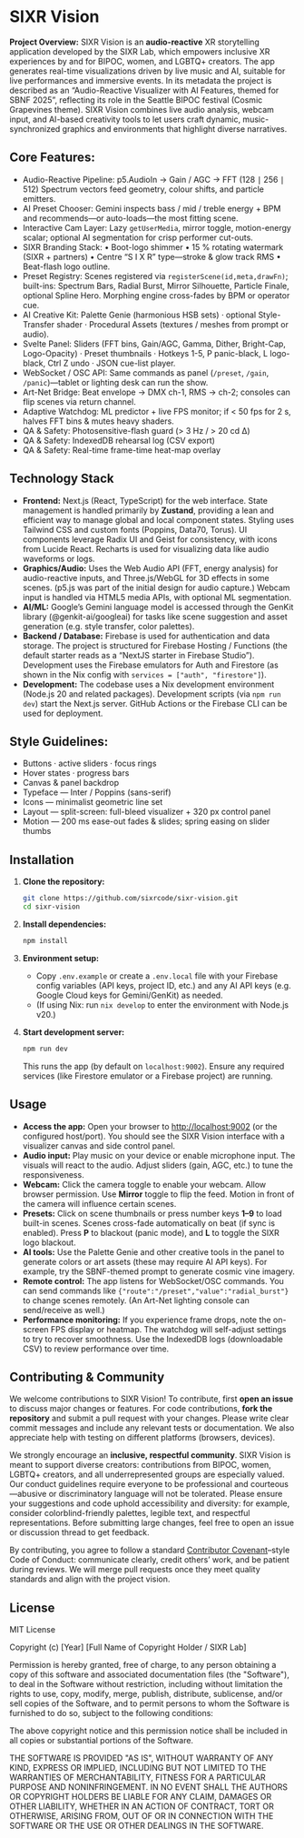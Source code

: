 
# SIXR Vision

**Project Overview:** SIXR Vision is an **audio-reactive** XR storytelling application developed by the SIXR Lab, which empowers inclusive XR experiences by and for BIPOC, women, and LGBTQ+ creators.  The app generates real-time visualizations driven by live music and AI, suitable for live performances and immersive events.  In its metadata the project is described as an “Audio-Reactive Visualizer with AI Features, themed for SBNF 2025”, reflecting its role in the Seattle BIPOC festival (Cosmic Grapevines theme).  SIXR Vision combines live audio analysis, webcam input, and AI-based creativity tools to let users craft dynamic, music-synchronized graphics and environments that highlight diverse narratives.

## Core Features:

- Audio-Reactive Pipeline: p5.AudioIn → Gain / AGC → FFT (128 ∣ 256 ∣ 512) Spectrum vectors feed geometry, colour shifts, and particle emitters.
- AI Preset Chooser: Gemini inspects bass / mid / treble energy + BPM and recommends—or auto-loads—the most fitting scene.
- Interactive Cam Layer: Lazy `getUserMedia`, mirror toggle, motion-energy scalar; optional AI segmentation for crisp performer cut-outs.
- SIXR Branding Stack: • Boot-logo shimmer • 15 % rotating watermark (SIXR + partners) • Centre “S I X R” type—stroke & glow track RMS • Beat-flash logo outline.
- Preset Registry: Scenes registered via `registerScene(id,meta,drawFn)`; built-ins: Spectrum Bars, Radial Burst, Mirror Silhouette, Particle Finale, optional Spline Hero. Morphing engine cross-fades by BPM or operator cue.
- AI Creative Kit: Palette Genie (harmonious HSB sets) · optional Style-Transfer shader · Procedural Assets (textures / meshes from prompt or audio).
- Svelte Panel: Sliders (FFT bins, Gain/AGC, Gamma, Dither, Bright-Cap, Logo-Opacity) · Preset thumbnails · Hotkeys 1-5, P panic-black, L logo-black, Ctrl Z undo · JSON cue-list player.
- WebSocket / OSC API: Same commands as panel (`/preset`, `/gain`, `/panic`)—tablet or lighting desk can run the show.
- Art-Net Bridge: Beat envelope → DMX ch-1, RMS → ch-2; consoles can flip scenes via return channel.
- Adaptive Watchdog: ML predictor + live FPS monitor; if < 50 fps for 2 s, halves FFT bins & mutes heavy shaders.
- QA & Safety: Photosensitive-flash guard (> 3 Hz / > 20 cd Δ)
- QA & Safety: IndexedDB rehearsal log (CSV export)
- QA & Safety: Real-time frame-time heat-map overlay

## Technology Stack

* **Frontend:** Next.js (React, TypeScript) for the web interface. State management is handled primarily by **Zustand**, providing a lean and efficient way to manage global and local component states. Styling uses Tailwind CSS and custom fonts (Poppins, Data70, Torus). UI components leverage Radix UI and Geist for consistency, with icons from Lucide React. Recharts is used for visualizing data like audio waveforms or logs.
* **Graphics/Audio:**  Uses the Web Audio API (FFT, energy analysis) for audio-reactive inputs, and Three.js/WebGL for 3D effects in some scenes.  (p5.js was part of the initial design for audio capture.)  Webcam input is handled via HTML5 media APIs, with optional ML segmentation.
* **AI/ML:** Google’s Gemini language model is accessed through the GenKit library (@genkit-ai/googleai) for tasks like scene suggestion and asset generation (e.g. style transfer, color palettes).
* **Backend / Database:** Firebase is used for authentication and data storage.  The project is structured for Firebase Hosting / Functions (the default starter reads as a “NextJS starter in Firebase Studio”).  Development uses the Firebase emulators for Auth and Firestore (as shown in the Nix config with `services = ["auth", "firestore"]`).
* **Development:** The codebase uses a Nix development environment (Node.js 20 and related packages).  Development scripts (via `npm run dev`) start the Next.js server.  GitHub Actions or the Firebase CLI can be used for deployment.

## Style Guidelines:

- Buttons · active sliders · focus rings
- Hover states · progress bars
- Canvas & panel backdrop
- Typeface — Inter / Poppins (sans-serif)
- Icons — minimalist geometric line set
- Layout — split-screen: full-bleed visualizer + 320 px control panel
- Motion — 200 ms ease-out fades & slides; spring easing on slider thumbs

## Installation

1. **Clone the repository:**

   ```bash
   git clone https://github.com/sixrcode/sixr-vision.git
   cd sixr-vision
   ```
2. **Install dependencies:**

   ```bash
   npm install
   ```
3. **Environment setup:**

   * Copy `.env.example` or create a `.env.local` file with your Firebase config variables (API keys, project ID, etc.) and any AI API keys (e.g. Google Cloud keys for Gemini/GenKit) as needed.
   * (If using Nix: run `nix develop` to enter the environment with Node.js v20.)
4. **Start development server:**

   ```bash
   npm run dev
   ```

   This runs the app (by default on `localhost:9002`).  Ensure any required services (like Firestore emulator or a Firebase project) are running.

## Usage

* **Access the app:** Open your browser to [http://localhost:9002](http://localhost:9002) (or the configured host/port).  You should see the SIXR Vision interface with a visualizer canvas and side control panel.
* **Audio input:** Play music on your device or enable microphone input. The visuals will react to the audio. Adjust sliders (gain, AGC, etc.) to tune the responsiveness.
* **Webcam:** Click the camera toggle to enable your webcam. Allow browser permission. Use **Mirror** toggle to flip the feed. Motion in front of the camera will influence certain scenes.
* **Presets:** Click on scene thumbnails or press number keys **1–9** to load built-in scenes. Scenes cross-fade automatically on beat (if sync is enabled). Press **P** to blackout (panic mode), and **L** to toggle the SIXR logo blackout.
* **AI tools:** Use the Palette Genie and other creative tools in the panel to generate colors or art assets (these may require AI API keys). For example, try the SBNF-themed prompt to generate cosmic vine imagery.
* **Remote control:** The app listens for WebSocket/OSC commands. You can send commands like `{"route":"/preset","value":"radial_burst"}` to change scenes remotely. (An Art-Net lighting console can send/receive as well.)
* **Performance monitoring:** If you experience frame drops, note the on-screen FPS display or heatmap. The watchdog will self-adjust settings to try to recover smoothness. Use the IndexedDB logs (downloadable CSV) to review performance over time.

## Contributing & Community

We welcome contributions to SIXR Vision! To contribute, first **open an issue** to discuss major changes or features. For code contributions, **fork the repository** and submit a pull request with your changes. Please write clear commit messages and include any relevant tests or documentation. We also appreciate help with testing on different platforms (browsers, devices).

We strongly encourage an **inclusive, respectful community**. SIXR Vision is meant to support diverse creators: contributions from BIPOC, women, LGBTQ+ creators, and all underrepresented groups are especially valued. Our conduct guidelines require everyone to be professional and courteous—abusive or discriminatory language will not be tolerated. Please ensure your suggestions and code uphold accessibility and diversity: for example, consider colorblind-friendly palettes, legible text, and respectful representations.  Before submitting large changes, feel free to open an issue or discussion thread to get feedback.

By contributing, you agree to follow a standard [Contributor Covenant](https://www.contributor-covenant.org/)–style Code of Conduct: communicate clearly, credit others’ work, and be patient during reviews. We will merge pull requests once they meet quality standards and align with the project vision.

## License

MIT License

Copyright (c) [Year] [Full Name of Copyright Holder / SIXR Lab]

Permission is hereby granted, free of charge, to any person obtaining a copy
of this software and associated documentation files (the "Software"), to deal
in the Software without restriction, including without limitation the rights
to use, copy, modify, merge, publish, distribute, sublicense, and/or sell
copies of the Software, and to permit persons to whom the Software is
furnished to do so, subject to the following conditions:

The above copyright notice and this permission notice shall be included in all
copies or substantial portions of the Software.

THE SOFTWARE IS PROVIDED "AS IS", WITHOUT WARRANTY OF ANY KIND, EXPRESS OR
IMPLIED, INCLUDING BUT NOT LIMITED TO THE WARRANTIES OF MERCHANTABILITY,
FITNESS FOR A PARTICULAR PURPOSE AND NONINFRINGEMENT. IN NO EVENT SHALL THE
AUTHORS OR COPYRIGHT HOLDERS BE LIABLE FOR ANY CLAIM, DAMAGES OR OTHER
LIABILITY, WHETHER IN AN ACTION OF CONTRACT, TORT OR OTHERWISE, ARISING FROM,
OUT OF OR IN CONNECTION WITH THE SOFTWARE OR THE USE OR OTHER DEALINGS IN THE
SOFTWARE.
